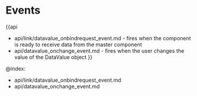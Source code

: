 
Events
=======

{{api
- api/link/datavalue_onbindrequest_event.md - fires when the component is ready to receive data from the master component
- api/datavalue_onchange_event.md - fires when the user changes the value of the DataValue object
}}

@index:
- api/link/datavalue_onbindrequest_event.md
- api/datavalue_onchange_event.md



